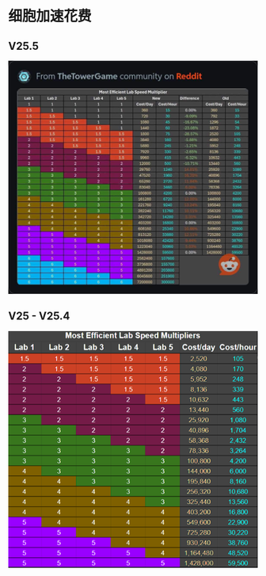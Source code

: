 # 细胞加速花费

## V25.5

![cell-cost](../assets/images/cell-cost-v25_5.jpg)

## V25 - V25.4

![cell-cost](../assets/images/cell-cost.png)